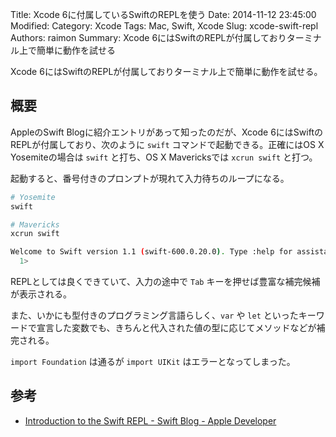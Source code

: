 Title: Xcode 6に付属しているSwiftのREPLを使う
Date: 2014-11-12 23:45:00
Modified:
Category: Xcode
Tags: Mac, Swift, Xcode
Slug: xcode-swift-repl
Authors: raimon
Summary: Xcode 6にはSwiftのREPLが付属しておりターミナル上で簡単に動作を試せる

Xcode 6にはSwiftのREPLが付属しておりターミナル上で簡単に動作を試せる。

## 概要

AppleのSwift Blogに紹介エントリがあって知ったのだが、Xcode 6にはSwiftのREPLが付属しており、次のように `swift` コマンドで起動できる。正確にはOS X Yosemiteの場合は `swift` と打ち、OS X Mavericksでは `xcrun swift` と打つ。

起動すると、番号付きのプロンプトが現れて入力待ちのループになる。

```bash
# Yosemite
swift

# Mavericks
xcrun swift

Welcome to Swift version 1.1 (swift-600.0.20.0). Type :help for assistance.
  1>
```

REPLとしては良くできていて、入力の途中で `Tab` キーを押せば豊富な補完候補が表示される。

また、いかにも型付きのプログラミング言語らしく、`var` や `let` といったキーワードで宣言した変数でも、きちんと代入された値の型に応じてメソッドなどが補完される。

`import Foundation` は通るが `import UIKit` はエラーとなってしまった。

## 参考

* [Introduction to the Swift REPL - Swift Blog - Apple Developer](https://developer.apple.com/swift/blog/?id=18 "Introduction to the Swift REPL - Swift Blog - Apple Developer")
